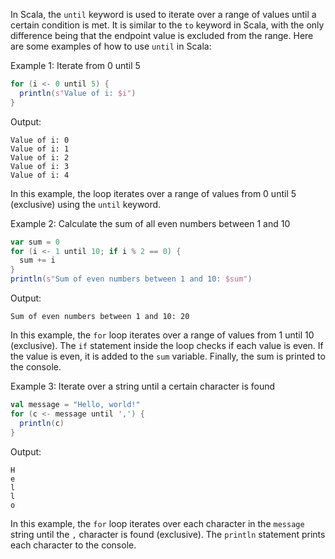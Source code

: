In Scala, the `until` keyword is used to iterate over a range of values until a certain condition is met. It is similar to the `to` keyword in Scala, with the only difference being that the endpoint value is excluded from the range. Here are some examples of how to use `until` in Scala:

Example 1: Iterate from 0 until 5

```scala
for (i <- 0 until 5) {
  println(s"Value of i: $i")
}
```

Output:
```
Value of i: 0
Value of i: 1
Value of i: 2
Value of i: 3
Value of i: 4
```

In this example, the loop iterates over a range of values from 0 until 5 (exclusive) using the `until` keyword.

Example 2: Calculate the sum of all even numbers between 1 and 10

```scala
var sum = 0
for (i <- 1 until 10; if i % 2 == 0) {
  sum += i
}
println(s"Sum of even numbers between 1 and 10: $sum")
```

Output:
```
Sum of even numbers between 1 and 10: 20
```

In this example, the `for` loop iterates over a range of values from 1 until 10 (exclusive). The `if` statement inside the loop checks if each value is even. If the value is even, it is added to the `sum` variable. Finally, the sum is printed to the console.

Example 3: Iterate over a string until a certain character is found

```scala
val message = "Hello, world!"
for (c <- message until ',') {
  println(c)
}
```

Output:
```
H
e
l
l
o
```

In this example, the `for` loop iterates over each character in the `message` string until the `,` character is found (exclusive). The `println` statement prints each character to the console.